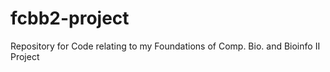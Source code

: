 # fcbb2-project
Repository for Code relating to my Foundations of Comp. Bio. and Bioinfo II Project
